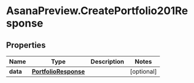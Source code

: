 # AsanaPreview.CreatePortfolio201Response

## Properties

Name | Type | Description | Notes
------------ | ------------- | ------------- | -------------
**data** | [**PortfolioResponse**](PortfolioResponse.md) |  | [optional] 


